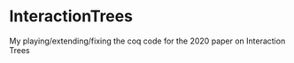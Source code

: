 # InteractionTrees
My playing/extending/fixing the coq code for the 2020 paper on Interaction Trees
